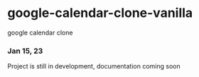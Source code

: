 # google-calendar-clone-vanilla
google calendar clone

### Jan 15, 23
Project is still in development, documentation coming soon